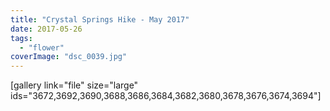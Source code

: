 ```yaml
---
title: "Crystal Springs Hike - May 2017"
date: 2017-05-26
tags: 
  - "flower"
coverImage: "dsc_0039.jpg"
---
```


\[gallery link="file" size="large" ids="3672,3692,3690,3688,3686,3684,3682,3680,3678,3676,3674,3694"\]
